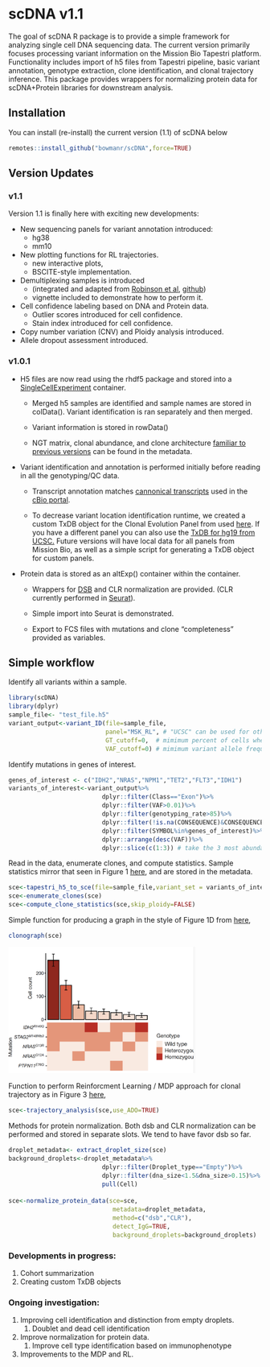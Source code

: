
<!-- README.md is generated from README.Rmd. Please edit that file -->

# scDNA v1.1

<!-- badges: start -->
<!-- badges: end -->

The goal of scDNA R package is to provide a simple framework for
analyzing single cell DNA sequencing data. The current version primarily
focuses processing variant information on the Mission Bio Tapestri
platform. Functionality includes import of h5 files from Tapestri
pipeline, basic variant annotation, genotype extraction, clone
identification, and clonal trajectory inference. This package provides
wrappers for normalizing protein data for scDNA+Protein libraries for
downstream analysis.

## Installation

You can install (re-install) the current version (1.1) of scDNA below

``` r
remotes::install_github("bowmanr/scDNA",force=TRUE)
```

## Version Updates
### **v1.1**
Version 1.1 is finally here with exciting new developments:
- New sequencing panels for variant annotation introduced:
  - hg38
  - mm10   
- New plotting functions for RL trajectories.
  - new interactive plots,
  - BSCITE-style implementation. 
- Demultiplexing samples is introduced
  - (integrated and adapted from [Robinson et
    al](https://www.biorxiv.org/content/10.1101/2022.09.20.508786v1.full),
    [github](https://github.com/RobinsonTroy/scMRD))
  - vignette included to demonstrate how to perform it.
- Cell confidence labeling based on DNA and Protein data.
  - Outlier scores introduced for cell confidence.
  - Stain index introduced for cell confidence. 
- Copy number variation (CNV) and Ploidy analysis introduced.
- Allele dropout assessment introduced.

### **v1.0.1**

- H5 files are now read using the rhdf5 package and stored into a
  [SingleCellExperiment](https://bioconductor.org/packages/release/bioc/html/SingleCellExperiment.html)
  container.

  - Merged h5 samples are identified and sample names are stored in
    colData(). Variant identification is ran separately and then merged.

  - Variant information is stored in rowData()

  - NGT matrix, clonal abundance, and clone architecture [familiar to
    previous versions](https://bowmanr.github.io/scDNA_myeloid/) can be
    found in the metadata.

- Variant identification and annotation is performed initially before
  reading in all the genotyping/QC data.

  - Transcript annotation matches [cannonical
    transcripts](https://docs.cbioportal.org/mutation-data-transcript-annotation/#transcript-assignment)
    used in the [cBio portal](https://www.cbioportal.org/).

  - To decrease variant location identification runtime, we created a
    custom TxDB object for the Clonal Evolution Panel from used
    [here](https://www.nature.com/articles/s41586-020-2864-x). If you
    have a different panel you can also use the [TxDB for hg19 from
    UCSC.](https://bioconductor.org/packages/release/data/annotation/html/TxDb.Hsapiens.UCSC.hg19.knownGene.html)
    Future versions will have local data for all panels from Mission
    Bio, as well as a simple script for generating a TxDB object for
    custom panels.

- Protein data is stored as an altExp() container within the container.

  - Wrappers for [DSB](https://github.com/niaid/dsb) and CLR
    normalization are provided. (CLR currently performed in
    [Seurat](https://satijalab.org/seurat/)).

  - Simple import into Seurat is demonstrated.

  - Export to FCS files with mutations and clone “completeness” provided
    as variables.

## Simple workflow

Identify all variants within a sample.

``` r
library(scDNA)
library(dplyr)
sample_file<- "test_file.h5"
variant_output<-variant_ID(file=sample_file,
                           panel="MSK_RL", # "UCSC" can be used for other panels
                           GT_cutoff=0,  # mimimum percent of cells where a successful genotyping call was made
                           VAF_cutoff=0) # mimimum variant allele frequency 
```

Identify mutations in genes of interest.

``` r
genes_of_interest <- c("IDH2","NRAS","NPM1","TET2","FLT3","IDH1")
variants_of_interest<-variant_output%>%
                          dplyr::filter(Class=="Exon")%>%
                          dplyr::filter(VAF>0.01)%>%
                          dplyr::filter(genotyping_rate>85)%>%
                          dplyr::filter(!is.na(CONSEQUENCE)&CONSEQUENCE!="synonymous")%>%
                          dplyr::filter(SYMBOL%in%genes_of_interest)%>%   
                          dplyr::arrange(desc(VAF))%>%
                          dplyr::slice(c(1:3)) # take the 3 most abundance mutations
```

Read in the data, enumerate clones, and compute statistics. Sample
statistics mirror that seen in Figure 1
[here](https://www.nature.com/articles/s41586-020-2864-x), and are
stored in the metadata.

``` r
sce<-tapestri_h5_to_sce(file=sample_file,variant_set = variants_of_interest)
sce<-enumerate_clones(sce)
sce<-compute_clone_statistics(sce,skip_ploidy=FALSE)
```

Simple function for producing a graph in the style of Figure 1D from
[here](https://www.nature.com/articles/s41586-020-2864-x),

``` r
clonograph(sce)
```

<img src="images/Screen%20Shot%202023-09-19%20at%2010.07.16%20PM.png"
width="373" />

Function to perform Reinforcment Learning / MDP approach for clonal
trajectory as in Figure 3
[here](https://www.nature.com/articles/s41586-020-2864-x),

``` r
sce<-trajectory_analysis(sce,use_ADO=TRUE)
```

Methods for protein normalization. Both dsb and CLR normalization can be
performed and stored in separate slots. We tend to have favor dsb so
far.

``` r
droplet_metadata<- extract_droplet_size(sce)
background_droplets<-droplet_metadata%>%
                          dplyr::filter(Droplet_type=="Empty")%>%
                          dplyr::filter(dna_size<1.5&dna_size>0.15)%>%
                          pull(Cell)

sce<-normalize_protein_data(sce=sce,
                             metadata=droplet_metadata,
                             method=c("dsb","CLR"),
                             detect_IgG=TRUE,
                             background_droplets=background_droplets)
```

### Developments in progress:

1.  Cohort summarization
2.  Creating custom TxDB objects

### Ongoing investigation:

1.  Improving cell identification and distinction from empty droplets.
    1.  Doublet and dead cell identification
2.  Improve normalization for protein data.
    1.  Improve cell type identification based on immunophenotype
3.  Improvements to the MDP and RL.

